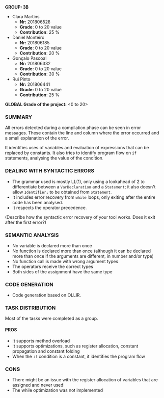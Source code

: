 **GROUP: 3B**

* Clara Martins
    * **Nr:** 201806528
    * **Grade:** 0 to 20 value
    * **Contribution:** 25 %
* Daniel Monteiro
    * **Nr:** 201806185
    * **Grade:** 0 to 20 value
    * **Contribution:** 20 %
* Gonçalo Pascoal
    * **Nr:** 201806332
    * **Grade:** 0 to 20 value
    * **Contribution:** 30 %
* Rui Pinto
    * **Nr:** 201806441
    * **Grade:** 0 to 20 value
    * **Contribution:** 25 %

**GLOBAL Grade of the project:** <0 to 20>

### SUMMARY

All errors detected during a compilation phase can be seen in error messages. These contain the line and column where the error occurred and a small explanation of the error.

It identifies uses of variables and evaluation of expressions that can be replaced by constants. It also tries to identify program flow on `if` statements, analysing the value of the condition.


### DEALING WITH SYNTACTIC ERRORS
* The grammar used is mostly LL(1), only using a lookahead of 2 to differentiate between a `VarDeclaration` and a `Statement`; it also doesn't allow `Identifier;` to be obtained from `Statement`.
* It includes error recovery from `while` loops, only exiting after the entire code has been analysed.
* It respects the operator precedence.

(Describe how the syntactic error recovery of your tool works. Does it exit after the first error?)

### SEMANTIC ANALYSIS
* No variable is declared more than once
* No function is declared more than once (although it can be declared more than once if the arguments are different, in number and/or type)
* No function call is made with wrong argument types
* The operators receive the correct types
* Both sides of the assignment have the same type

### CODE GENERATION
* Code generation based on OLLIR.

### TASK DISTRIBUTION
Most of the tasks were completed as a group.

#### PROS
* It supports method overload
* It supports optimizations, such as register allocation, constant propagation and constant folding
* When the `if` condition is a constant, it identifies the program flow

### CONS
* There might be an issue with the register allocation of variables that are assigned and never used
* The while optimization was not implemented
